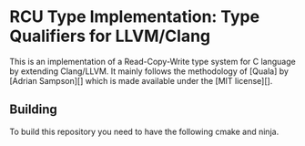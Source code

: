 RCU Type Implementation: Type Qualifiers for LLVM/Clang
=====================================

This is an implementation of a Read-Copy-Write type system for C language by extending Clang/LLVM. It mainly follows the methodology of [Quala] by [Adrian Sampson][] which is made available under the [MIT license][].

## Building

To build this repository you need to have the following cmake and ninja.
